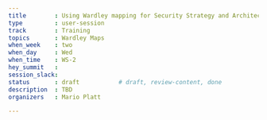 ```yaml
---
title        : Using Wardley mapping for Security Strategy and Architecture development
type         : user-session
track        : Training
topics       : Wardley Maps
when_week    : two
when_day     : Wed
when_time    : WS-2
hey_summit   :
session_slack:
status       : draft           # draft, review-content, done
description  : TBD
organizers   : Mario Platt

---
```


<!--(add intro)

## WHY

(...)

## What

(...)

## Outcomes

(...)

## References

(...)


## Previous-->
